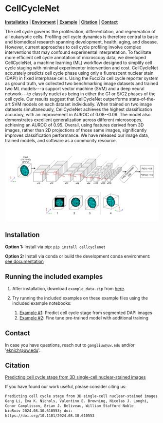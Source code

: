 # CellCycleNet

[**Installation**](#installation)
| [**Enviroment**](#enviroment)
| [**Example**](#example)
| [**Citation**](#citation)
| [**Contact**](#contact)

The cell cycle governs the proliferation, differentiation, and regeneration of all eukaryotic cells. Profiling cell cycle dynamics is therefore central to basic and biomedical research spanning development, health, aging, and disease. However, current approaches to cell cycle profiling involve complex interventions that may confound experimental interpretation. To facilitate more efficient cell cycle annotation of microscopy data, we developed CellCycleNet, a machine learning (ML) workflow designed to simplify cell cycle staging with minimal experimenter intervention and cost.
CellCycleNet accurately predicts cell cycle phase using only a fluorescent nuclear stain (DAPI) in fixed interphase cells. Using the Fucci2a cell cycle reporter system as ground truth, we collected two benchmarking image datasets and trained two ML models---a support vector machine (SVM) and a deep neural network---to classify nuclei as being in either the G1 or S/G2 phases of the cell cycle.
Our results suggest that CellCycleNet outperforms state-of-the-art SVM models on each dataset individually.
When trained on two image datasets simultaneously, CellCycleNet achieves the highest classification accuracy, with an improvement in AUROC of 0.08--0.09.
The model also demonstrates excellent generalization across different microscopes, achieving an AUROC of 0.95.
Overall, using features derived from 3D images, rather than 2D projections of those same images, significantly improves classification performance.
We have released our image data, trained models, and software as a community resource.

![CellCycleNet Diagram](https://raw.githubusercontent.com/Noble-Lab/CellCycleNet/main/docs/img/CellCycleNet_diagram.png)

## Installation<a id="installation"></a>

**Option 1:** Install via pip: `pip install cellcyclenet`

**Option 2:** Install via conda or build the development conda environment: [see documentation](https://github.com/Noble-Lab/CellCycleNet/blob/main/docs/dev_env_setup.md)

## Running the included examples <a id="examples"></a>

1. After installation, download `example_data.zip` from [here](https://beliveau-shared.s3.us-east-2.amazonaws.com/cellcyclenet/data/example_data.zip).

2. Try running the included examples on these example files using the included example notebooks:

	1. [Example #1](https://github.com/Noble-Lab/CellCycleNet/blob/main/notebooks/01_prediction_demo.ipynb): Predict cell cycle stage from segmented DAPI images
	2. [Example #2](https://github.com/Noble-Lab/CellCycleNet/blob/main/notebooks/02_fine_tune_training_demo.ipynb): Fine tune pre-trained model with additional training

 ## Contact<a id="contact"></a>
In case you have questions, reach out to `gangliuw@uw.edu` and/or 'eknich@uw.edu'.


## Citation<a id="citation"></a>
[Predicting cell cycle stage from 3D single-cell nuclear-stained images](https://doi.org/10.1101/2024.08.30.610553)

If you have found our work useful, please consider citing us:

```
Predicting cell cycle stage from 3D single-cell nuclear-stained images
Gang Li, Eva K. Nichols, Valentino E. Browning, Nicolas J. Longhi, Conor Camplisson, Brian J. Beliveau, William Stafford Noble
bioRxiv 2024.08.30.610553; doi: https://doi.org/10.1101/2024.08.30.610553

```

